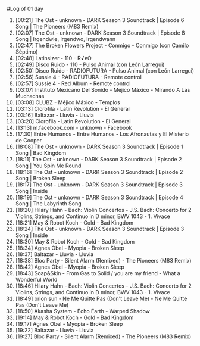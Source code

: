 #Log of 01 day

1. [00:21] The Ost - unknown - DARK Season 3 Soundtrack | Episode 6 Song | The Pioneers (M83 Remix)
1. [02:07] The Ost - unknown - DARK Season 3 Soundtrack | Episode 8 Song | Irgendwie, Irgendwo, Irgendwann
1. [02:47] The Broken Flowers Project - Conmigo - Conmigo (con Camilo Séptimo)
1. [02:48] Latinsizer - 110 - R√≠O
1. [02:49] Disco Ruido - 110 - Pulso Animal (con León Larregui)
1. [02:50] Disco Ruido - RADIOFUTURA - Pulso Animal (con León Larregui)
1. [02:56] Sussie 4 - RADIOFUTURA - Remote control
1. [02:57] Sussie 4 - Red Album - Remote control
1. [03:07] Instituto Mexicano Del Sonido - Méjico Máxico - Mirando A Las Muchachas
1. [03:08] CLUBZ - Méjico Máxico - Templos
1. [03:13] Clorofila - Latin Revolution - El General
1. [03:16] Baltazar - Lluvia - Lluvia
1. [03:20] Clorofila - Latin Revolution - El General
1. [13:13] m.facebook.com - unknown - Facebook
1. [17:30] Entre Humanos - Entre Humanos - Los Afronautas y El Misterio de Cooper
1. [18:08] The Ost - unknown - DARK Season 3 Soundtrack | Episode 1 Song | Bad Kingdom
1. [18:11] The Ost - unknown - DARK Season 3 Soundtrack | Episode 2 Song | You Spin Me Round
1. [18:16] The Ost - unknown - DARK Season 3 Soundtrack | Episode 2 Song | Broken Sleep
1. [18:17] The Ost - unknown - DARK Season 3 Soundtrack | Episode 3 Song | Inside
1. [18:19] The Ost - unknown - DARK Season 3 Soundtrack | Episode 4 Song | The Labyrinth Song
1. [18:20] Hilary Hahn - Bach: Violin Concertos - J.S. Bach: Concerto for 2 Violins, Strings, and Continuo in D minor, BWV 1043 - 1. Vivace
1. [18:21] May & Robot Koch - Gold - Bad Kingdom
1. [18:24] The Ost - unknown - DARK Season 3 Soundtrack | Episode 3 Song | Inside
1. [18:30] May & Robot Koch - Gold - Bad Kingdom
1. [18:34] Agnes Obel - Myopia - Broken Sleep
1. [18:37] Baltazar - Lluvia - Lluvia
1. [18:38] Bloc Party - Silent Alarm (Remixed) - The Pioneers (M83 Remix)
1. [18:42] Agnes Obel - Myopia - Broken Sleep
1. [18:43] Soap&Skin - From Gas to Solid / you are my friend - What a Wonderful World
1. [18:46] Hilary Hahn - Bach: Violin Concertos - J.S. Bach: Concerto for 2 Violins, Strings, and Continuo in D minor, BWV 1043 - 1. Vivace
1. [18:49] orion sun - Ne Me Quitte Pas (Don't Leave Me) - Ne Me Quitte Pas (Don't Leave Me)
1. [18:50] Akasha System - Echo Earth - Warped Shadow
1. [19:14] May & Robot Koch - Gold - Bad Kingdom
1. [19:17] Agnes Obel - Myopia - Broken Sleep
1. [19:22] Baltazar - Lluvia - Lluvia
1. [19:27] Bloc Party - Silent Alarm (Remixed) - The Pioneers (M83 Remix)
